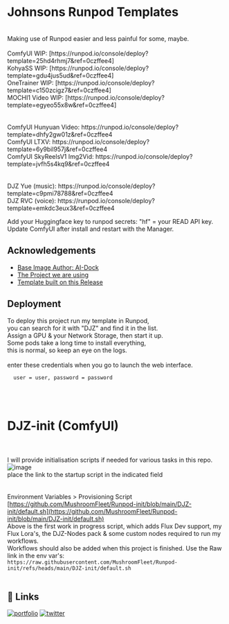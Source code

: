 # Johnsons Runpod Templates
<br />
Making use of Runpod easier and less painful for some, maybe.<br />
<br />
ComfyUI WIP: [https://runpod.io/console/deploy?template=25hd4rhmj7&ref=0czffee4]<br />
KohyaSS WIP: [https://runpod.io/console/deploy?template=gdu4jus5ud&ref=0czffee4]<br />
OneTrainer WIP: [https://runpod.io/console/deploy?template=c150zcigz7&ref=0czffee4]<br />
MOCHI1 Video WIP: [https://runpod.io/console/deploy?template=egyeo55x8w&ref=0czffee4]<br />
<br /><br />
ComfyUI Hunyuan Video: https://runpod.io/console/deploy?template=dhfy2gw01z&ref=0czffee4<br />
ComfyUI LTXV: https://runpod.io/console/deploy?template=6y9bil957j&ref=0czffee4<br />
ComfyUI SkyReelsV1 Img2Vid: https://runpod.io/console/deploy?template=jvfh5s4kq9&ref=0czffee4<br />
<br /><br />
DJZ Yue (music): https://runpod.io/console/deploy?template=c9pmi78788&ref=0czffee4<br />
DJZ RVC (voice): https://runpod.io/console/deploy?template=emkdc3eux3&ref=0czffee4<br />

Add your Huggingface key to runpod secrets: "hf" = your READ API key.
Update ComfyUI after install and restart with the Manager.

## Acknowledgements

 - [Base Image Author: AI-Dock](https://github.com/ai-dock)
 - [The Project we are using](https://github.com/ai-dock/comfyui)
 - [Template built on this Release](https://github.com/ai-dock/comfyui/pkgs/container/comfyui/279832227?tag=latest-cuda)


## Deployment

To deploy this project run my template in Runpod, <br />
you can search for it with "DJZ" and find it in the list. <br />
Assign a GPU & your Network Storage, then start it up. <br />
Some pods take a long time to install everything, <br />
this is normal, so keep an eye on the logs.<br />
<br />
enter these credentials when you go to launch the web interface.<br />
```
  user = user, password = password
```
<br /><br />
# DJZ-init (ComfyUI) <br />
<br /><br />
I will provide initialisation scripts if needed for various tasks in this repo. <br />
![image](https://github.com/user-attachments/assets/d2aa2164-e651-4bc9-9f22-d1723b20acb7) <br />
place the link to the startup script in the indicated field <br />
<br /><br />
Environment Variables > Provisioning Script <br />
[https://github.com/MushroomFleet/Runpod-init/blob/main/DJZ-init/default.sh](https://github.com/MushroomFleet/Runpod-init/blob/main/DJZ-init/default.sh) <br />
Above is the first work in progress script, which adds Flux Dev support, my Flux Lora's, the DJZ-Nodes pack & some custom nodes required to run my workflows. <br />
Workflows should also be added when this project is finished. Use the Raw link in the env var's:
```https://raw.githubusercontent.com/MushroomFleet/Runpod-init/refs/heads/main/DJZ-init/default.sh```
<br /><br />
## 🔗 Links
[![portfolio](https://img.shields.io/badge/my_portfolio-000?style=for-the-badge&logo=ko-fi&logoColor=white)](https://fivebelowfive.uk/)
[![twitter](https://img.shields.io/badge/twitter-1DA1F2?style=for-the-badge&logo=twitter&logoColor=white)](https://twitter.com/mushroomfleet)
